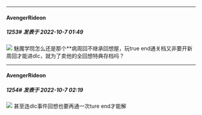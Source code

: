 

*****

####  AvengerRideon  
##### 1253#       发表于 2022-10-7 01:49

<img src="https://static.saraba1st.com/image/smiley/face2017/004.gif" referrerpolicy="no-referrer"> 魅魔学院怎么还是那个**病周回不继承回想屋，玩true end通关档又非要开新周回才能进dlc，就为了卖他的全回想特典存档吗？



*****

####  AvengerRideon  
##### 1254#       发表于 2022-10-7 02:19

<img src="https://static.saraba1st.com/image/smiley/face2017/002.png" referrerpolicy="no-referrer"> 甚至连dlc事件回想也要再通一次ture end才能解

